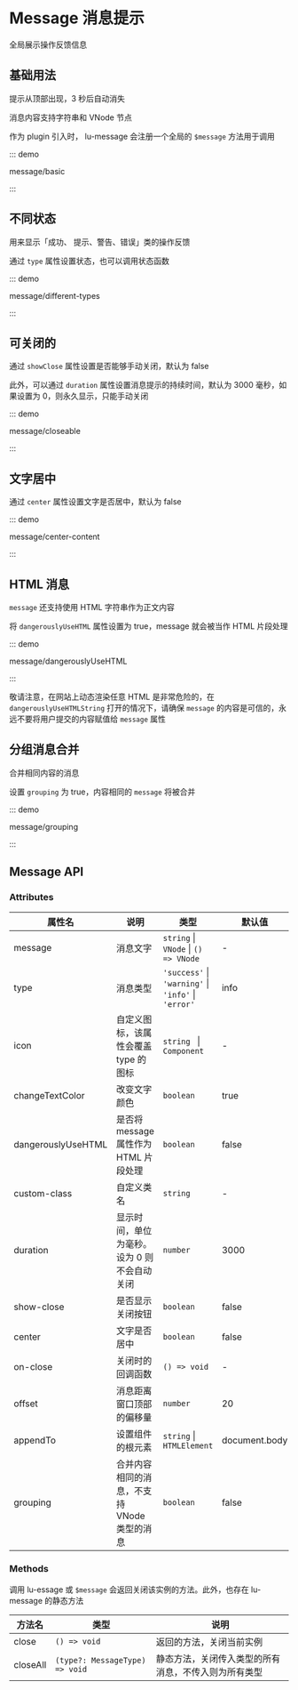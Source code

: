 # Message 消息提示

全局展示操作反馈信息

## 基础用法

提示从顶部出现，3 秒后自动消失

消息内容支持字符串和 VNode 节点

<VpTips name="luna">

作为 plugin 引入时， lu-message 会注册一个全局的 `$message` 方法用于调用

</VpTips>

::: demo

message/basic

:::

## 不同状态

用来显示「成功、 提示、警告、错误」类的操作反馈

通过 `type` 属性设置状态，也可以调用状态函数

::: demo

message/different-types

:::

## 可关闭的

通过 `showClose` 属性设置是否能够手动关闭，默认为 false

此外，可以通过 `duration` 属性设置消息提示的持续时间，默认为 3000 毫秒，如果设置为 0，则永久显示，只能手动关闭

::: demo

message/closeable

:::

## 文字居中

通过 `center` 属性设置文字是否居中，默认为 false

::: demo

message/center-content

:::

## HTML 消息

`message` 还支持使用 HTML 字符串作为正文内容

将 `dangerouslyUseHTML` 属性设置为 true，message 就会被当作 HTML 片段处理

::: demo

message/dangerouslyUseHTML

:::

<VpTips name="asahi">

敬请注意，在网站上动态渲染任意 HTML 是非常危险的，在 `dangerouslyUseHTMLString` 打开的情况下，请确保 `message` 的内容是可信的，永远不要将用户提交的内容赋值给 `message` 属性

</VpTips>

## 分组消息合并

合并相同内容的消息

设置 `grouping` 为 true，内容相同的 `message` 将被合并

::: demo

message/grouping

:::

## Message API

### Attributes

| 属性名             | 说明                                        | 类型                                                | 默认值        |
| ------------------ | ------------------------------------------- | --------------------------------------------------- | ------------- |
| message            | 消息文字                                    | `string` \| `VNode` \| `() => VNode`                | -             |
| type               | 消息类型                                    | `'success'` \| `'warning'` \| `'info'` \| `'error'` | info          |
| icon               | 自定义图标，该属性会覆盖 type 的图标        | `string ` \| `Component`                            | -             |
| changeTextColor    | 改变文字颜色                                | `boolean`                                           | true          |
| dangerouslyUseHTML | 是否将 message 属性作为 HTML 片段处理       | `boolean`                                           | false         |
| custom-class       | 自定义类名                                  | `string`                                            | -             |
| duration           | 显示时间，单位为毫秒。设为 0 则不会自动关闭 | `number`                                            | 3000          |
| show-close         | 是否显示关闭按钮                            | `boolean`                                           | false         |
| center             | 文字是否居中                                | `boolean`                                           | false         |
| on-close           | 关闭时的回调函数                            | `() => void`                                        | -             |
| offset             | 消息距离窗口顶部的偏移量                    | `number`                                            | 20            |
| appendTo           | 设置组件的根元素                            | `string` \| `HTMLElement`                           | document.body |
| grouping           | 合并内容相同的消息，不支持 VNode 类型的消息 | `boolean`                                           | false         |

### Methods

调用 lu-essage 或 `$message` 会返回关闭该实例的方法。此外，也存在 lu-message 的静态方法

| 方法名   | 类型                          | 说明                                                            |
| -------- | ----------------------------- | --------------------------------------------------------------- |
| close    | `() => void`                  | 返回的方法，关闭当前实例                                        |
| closeAll | `(type?: MessageType) => void` | 静态方法，关闭传入类型的所有消息，不传入则为所有类型 |
